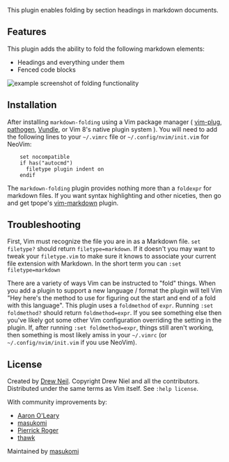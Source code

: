 This plugin enables folding by section headings in markdown documents.

## Features

This plugin adds the ability to fold the following markdown elements:

* Headings and everything under them
* Fenced code blocks

![example screenshot of folding functionality](https://github.com/masukomi/vim-markdown-folding/raw/master/doc/example_screenshot.jpg)


## Installation

After installing `markdown-folding` using a Vim package manager ( [vim-plug](https://github.com/junegunn/vim-plug#readme), [pathogen](https://github.com/tpope/vim-pathogen#readme), [Vundle](https://github.com/VundleVim/Vundle.vim#readme), or Vim 8's native plugin system ). You will need to add the following lines to your  `~/.vimrc` file or `~/.config/nvim/init.vim` for NeoVim:

```vim
    set nocompatible
    if has("autocmd")
      filetype plugin indent on
    endif
```

The `markdown-folding` plugin provides nothing more than a `foldexpr` for markdown files. If you want syntax highlighting and other niceties, then go and get tpope's [vim-markdown][] plugin.

[vim-markdown]: https://github.com/tpope/vim-markdown
[pathogen]: https://github.com/tpope/vim-pathogen
[Vundle]: https://github.com/gmarik/vundle

## Troubleshooting

First, Vim must recognize the file you are in as a Markdown file. `set filetype?`
should return `filetype=markdown`. If it doesn't you may want to tweak your
`filetype.vim` to make sure it knows to associate your current file extension
with Markdown. In the short term you can `:set filetype=markdown`

There are a variety of ways Vim can be instructed to "fold" things. When you add
a plugin to support a new language / format the plugin will tell Vim "Hey here's
the method to use for figuring out the start and end of a fold with this language". 
This plugin uses a `foldmethod` of
`expr`. Running `:set foldmethod?` should return 
`foldmethod=expr`. If you see something else then you've likely got some other
Vim configuration overriding the setting in the plugin. If, after running 
`:set foldmethod=expr`, things still aren't working, then something is most likely
amiss in your `~/.vimrc` (or `~/.config/nvim/init.vim` if you use NeoVim).


## License

Created by [Drew Neil](https://github.com/nelstrom). Copyright Drew Niel and all the contributors.
Distributed under the same terms as Vim itself. See `:help license`.

With community improvements by: 

* [Aaron O'Leary](https://github.com/aaren/)
* [masukomi](https://github.com/masukomi/)
* [Pierrick Roger](https://github.com/pkrog/)
* [thawk](https://github.com/thawk/)

Maintained by [masukomi](https://github.com/masukomi/)
